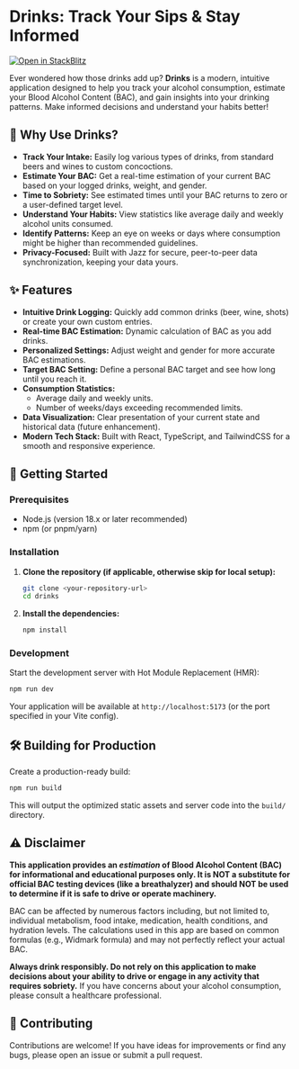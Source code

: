 # Drinks: Track Your Sips & Stay Informed

[![Open in StackBlitz](https://developer.stackblitz.com/img/open_in_stackblitz.svg)](https://stackblitz.com/github/remix-run/react-router-templates/tree/main/default)

Ever wondered how those drinks add up? **Drinks** is a modern, intuitive application designed to help you track your alcohol consumption, estimate your Blood Alcohol Content (BAC), and gain insights into your drinking patterns. Make informed decisions and understand your habits better!

## 🍺 Why Use Drinks?

- **Track Your Intake:** Easily log various types of drinks, from standard beers and wines to custom concoctions.
- **Estimate Your BAC:** Get a real-time estimation of your current BAC based on your logged drinks, weight, and gender.
- **Time to Sobriety:** See estimated times until your BAC returns to zero or a user-defined target level.
- **Understand Your Habits:** View statistics like average daily and weekly alcohol units consumed.
- **Identify Patterns:** Keep an eye on weeks or days where consumption might be higher than recommended guidelines.
- **Privacy-Focused:** Built with Jazz for secure, peer-to-peer data synchronization, keeping your data yours.

## ✨ Features

- **Intuitive Drink Logging:** Quickly add common drinks (beer, wine, shots) or create your own custom entries.
- **Real-time BAC Estimation:** Dynamic calculation of BAC as you add drinks.
- **Personalized Settings:** Adjust weight and gender for more accurate BAC estimations.
- **Target BAC Setting:** Define a personal BAC target and see how long until you reach it.
- **Consumption Statistics:**
    - Average daily and weekly units.
    - Number of weeks/days exceeding recommended limits.
- **Data Visualization:** Clear presentation of your current state and historical data (future enhancement).
- **Modern Tech Stack:** Built with React, TypeScript, and TailwindCSS for a smooth and responsive experience.

## 🚀 Getting Started

### Prerequisites

- Node.js (version 18.x or later recommended)
- npm (or pnpm/yarn)

### Installation

1.  **Clone the repository (if applicable, otherwise skip for local setup):**
    ```bash
    git clone <your-repository-url>
    cd drinks
    ```

2.  **Install the dependencies:**
    ```bash
    npm install
    ```

### Development

Start the development server with Hot Module Replacement (HMR):

```bash
npm run dev
```

Your application will be available at `http://localhost:5173` (or the port specified in your Vite config).

## 🛠️ Building for Production

Create a production-ready build:

```bash
npm run build
```

This will output the optimized static assets and server code into the `build/` directory.

## ⚠️ Disclaimer

**This application provides an *estimation* of Blood Alcohol Content (BAC) for informational and educational purposes only. It is NOT a substitute for official BAC testing devices (like a breathalyzer) and should NOT be used to determine if it is safe to drive or operate machinery.**

BAC can be affected by numerous factors including, but not limited to, individual metabolism, food intake, medication, health conditions, and hydration levels. The calculations used in this app are based on common formulas (e.g., Widmark formula) and may not perfectly reflect your actual BAC.

**Always drink responsibly. Do not rely on this application to make decisions about your ability to drive or engage in any activity that requires sobriety.** If you have concerns about your alcohol consumption, please consult a healthcare professional.

## 🤝 Contributing

Contributions are welcome! If you have ideas for improvements or find any bugs, please open an issue or submit a pull request.